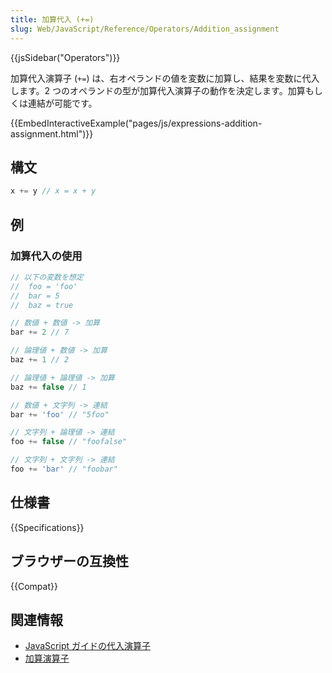 ```yaml
---
title: 加算代入 (+=)
slug: Web/JavaScript/Reference/Operators/Addition_assignment
---
```

{{jsSidebar("Operators")}}

加算代入演算子 (`+=`) は、右オペランドの値を変数に加算し、結果を変数に代入します。2 つのオペランドの型が加算代入演算子の動作を決定します。加算もしくは連結が可能です。

{{EmbedInteractiveExample("pages/js/expressions-addition-assignment.html")}}

## 構文

```js
x += y // x = x + y
```

## 例

### 加算代入の使用

```js
// 以下の変数を想定
//  foo = 'foo'
//  bar = 5
//  baz = true

// 数値 + 数値 -> 加算
bar += 2 // 7

// 論理値 + 数値 -> 加算
baz += 1 // 2

// 論理値 + 論理値 -> 加算
baz += false // 1

// 数値 + 文字列 -> 連結
bar += 'foo' // "5foo"

// 文字列 + 論理値 -> 連結
foo += false // "foofalse"

// 文字列 + 文字列 -> 連結
foo += 'bar' // "foobar"
```

## 仕様書

{{Specifications}}

## ブラウザーの互換性

{{Compat}}

## 関連情報

- [JavaScript ガイドの代入演算子](/ja/docs/Web/JavaScript/Guide/Expressions_and_Operators#代入演算子)
- [加算演算子](/ja/docs/Web/JavaScript/Reference/Operators/Addition)
